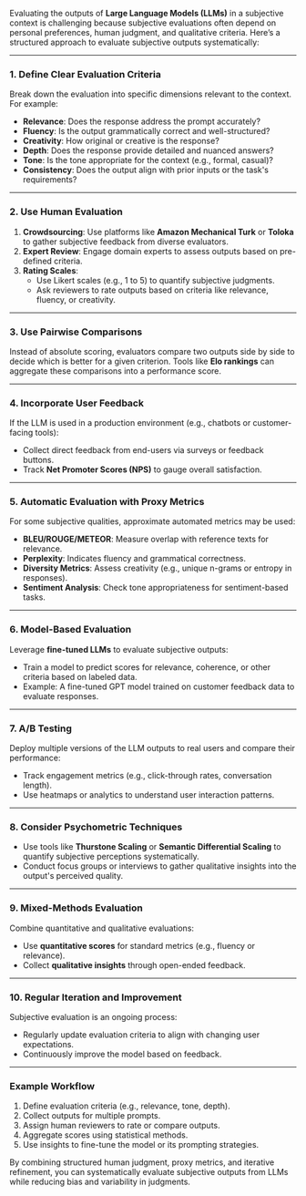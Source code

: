 Evaluating the outputs of **Large Language Models (LLMs)** in a subjective context is challenging because subjective evaluations often depend on personal preferences, human judgment, and qualitative criteria. Here’s a structured approach to evaluate subjective outputs systematically:

---

### **1. Define Clear Evaluation Criteria**
Break down the evaluation into specific dimensions relevant to the context. For example:
- **Relevance**: Does the response address the prompt accurately?
- **Fluency**: Is the output grammatically correct and well-structured?
- **Creativity**: How original or creative is the response?
- **Depth**: Does the response provide detailed and nuanced answers?
- **Tone**: Is the tone appropriate for the context (e.g., formal, casual)?
- **Consistency**: Does the output align with prior inputs or the task's requirements?

---

### **2. Use Human Evaluation**
1. **Crowdsourcing**: Use platforms like **Amazon Mechanical Turk** or **Toloka** to gather subjective feedback from diverse evaluators.
2. **Expert Review**: Engage domain experts to assess outputs based on pre-defined criteria.
3. **Rating Scales**:
   - Use Likert scales (e.g., 1 to 5) to quantify subjective judgments.
   - Ask reviewers to rate outputs based on criteria like relevance, fluency, or creativity.

---

### **3. Use Pairwise Comparisons**
Instead of absolute scoring, evaluators compare two outputs side by side to decide which is better for a given criterion. Tools like **Elo rankings** can aggregate these comparisons into a performance score.

---

### **4. Incorporate User Feedback**
If the LLM is used in a production environment (e.g., chatbots or customer-facing tools):
- Collect direct feedback from end-users via surveys or feedback buttons.
- Track **Net Promoter Scores (NPS)** to gauge overall satisfaction.

---

### **5. Automatic Evaluation with Proxy Metrics**
For some subjective qualities, approximate automated metrics may be used:
- **BLEU/ROUGE/METEOR**: Measure overlap with reference texts for relevance.
- **Perplexity**: Indicates fluency and grammatical correctness.
- **Diversity Metrics**: Assess creativity (e.g., unique n-grams or entropy in responses).
- **Sentiment Analysis**: Check tone appropriateness for sentiment-based tasks.

---

### **6. Model-Based Evaluation**
Leverage **fine-tuned LLMs** to evaluate subjective outputs:
- Train a model to predict scores for relevance, coherence, or other criteria based on labeled data.
- Example: A fine-tuned GPT model trained on customer feedback data to evaluate responses.

---

### **7. A/B Testing**
Deploy multiple versions of the LLM outputs to real users and compare their performance:
- Track engagement metrics (e.g., click-through rates, conversation length).
- Use heatmaps or analytics to understand user interaction patterns.

---

### **8. Consider Psychometric Techniques**
- Use tools like **Thurstone Scaling** or **Semantic Differential Scaling** to quantify subjective perceptions systematically.
- Conduct focus groups or interviews to gather qualitative insights into the output's perceived quality.

---

### **9. Mixed-Methods Evaluation**
Combine quantitative and qualitative evaluations:
- Use **quantitative scores** for standard metrics (e.g., fluency or relevance).
- Collect **qualitative insights** through open-ended feedback.

---

### **10. Regular Iteration and Improvement**
Subjective evaluation is an ongoing process:
- Regularly update evaluation criteria to align with changing user expectations.
- Continuously improve the model based on feedback.

---

### Example Workflow
1. Define evaluation criteria (e.g., relevance, tone, depth).
2. Collect outputs for multiple prompts.
3. Assign human reviewers to rate or compare outputs.
4. Aggregate scores using statistical methods.
5. Use insights to fine-tune the model or its prompting strategies.

By combining structured human judgment, proxy metrics, and iterative refinement, you can systematically evaluate subjective outputs from LLMs while reducing bias and variability in judgments.
